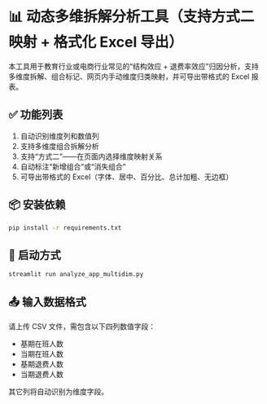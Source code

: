 # 📊 动态多维拆解分析工具（支持方式二映射 + 格式化 Excel 导出）

本工具用于教育行业或电商行业常见的“结构效应 + 退费率效应”归因分析，支持多维度拆解、组合标记、网页内手动维度归类映射，并可导出带格式的 Excel 报表。

## ✅ 功能列表

1. 自动识别维度列和数值列
2. 支持多维度组合拆解分析
3. 支持“方式二”——在页面内选择维度映射关系
4. 自动标注“新增组合”或“消失组合”
5. 可导出带格式的 Excel（字体、居中、百分比、总计加粗、无边框）

## 📦 安装依赖

```bash
pip install -r requirements.txt
```

## 🚀 启动方式

```bash
streamlit run analyze_app_multidim.py
```

## 📤 输入数据格式

请上传 CSV 文件，需包含以下四列数值字段：

- 基期在班人数
- 当期在班人数
- 基期退费人数
- 当期退费人数

其它列将自动识别为维度字段。